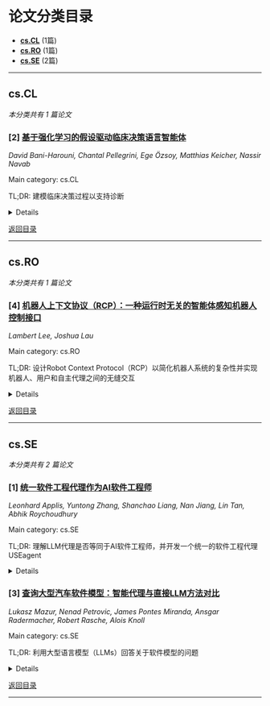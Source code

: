<div id='toc'></div>

# 论文分类目录

- **[cs.CL](#csCL)** (1篇)
- **[cs.RO](#csRO)** (1篇)
- **[cs.SE](#csSE)** (2篇)

---

## cs.CL <a id='csCL'></a>

*本分类共有 1 篇论文*


### [2] [基于强化学习的假设驱动临床决策语言智能体](http://arxiv.org/abs/2506.13474v1)
*David Bani-Harouni, Chantal Pellegrini, Ege Özsoy, Matthias Keicher, Nassir Navab*

Main category: cs.CL

TL;DR: 建模临床决策过程以支持诊断

<details>
  <summary>Details</summary>
Motivation: 大型语言模型在临床决策支持中的应用存在两种局限：要么假设所有患者信息立即可用，不模拟交互式和迭代的调查过程；要么限制自己使用大型预训练模型的有限'开箱即用'能力，不进行特定任务的训练

Method: 提出一个假设驱动的不确定性感知语言代理LA-CDM，通过反复请求和解释相关测试来收敛于诊断，采用结合监督学习和强化学习的混合训练范式，针对临床决策制定的三个关键方面进行训练：准确的假设生成、假设不确定性估计和高效决策制定

Result: 在MIMIC-CDM数据集上评估我们的方法，这是一个涵盖四种腹部疾病包含各种临床测试的真实世界数据集，展示了明确训练临床决策制定对于提高诊断性能和效率的好处

Conclusion: 假设驱动的不确定性感知语言代理LA-CDM能够有效支持临床决策过程，提高诊断的准确性和效率

Abstract: Clinical decision-making is a dynamic, interactive, and cyclic process where doctors have to repeatedly decide on which clinical action to perform and consider newly uncovered information for diagnosis and treatment. Large Language Models (LLMs) have the potential to support clinicians in this process, however, most applications of LLMs in clinical decision support suffer from one of two limitations: Either they assume the unrealistic scenario of immediate availability of all patient information and do not model the interactive and iterative investigation process, or they restrict themselves to the limited "out-of-the-box" capabilities of large pre-trained models without performing task-specific training. In contrast to this, we propose to model clinical decision-making for diagnosis with a hypothesis-driven uncertainty-aware language agent, LA-CDM, that converges towards a diagnosis via repeatedly requesting and interpreting relevant tests. Using a hybrid training paradigm combining supervised and reinforcement learning, we train LA-CDM with three objectives targeting critical aspects of clinical decision-making: accurate hypothesis generation, hypothesis uncertainty estimation, and efficient decision-making. We evaluate our methodology on MIMIC-CDM, a real-world dataset covering four abdominal diseases containing various clinical tests and show the benefit of explicitly training clinical decision-making for increasing diagnostic performance and efficiency.
</details>

[返回目录](#toc)

---

## cs.RO <a id='csRO'></a>

*本分类共有 1 篇论文*


### [4] [机器人上下文协议（RCP）：一种运行时无关的智能体感知机器人控制接口](http://arxiv.org/abs/2506.11650v1)
*Lambert Lee, Joshua Lau*

Main category: cs.RO

TL;DR: 设计Robot Context Protocol（RCP）以简化机器人系统的复杂性并实现机器人、用户和自主代理之间的无缝交互

<details>
  <summary>Details</summary>
Motivation: 机器人系统复杂，需要一种轻量级、中间件无关的通信协议来支持广泛的部署环境，包括物理机器人、基于云的协调器和模拟平台

Method: 基于HTTP和WebSocket传输层，定义了一个模式驱动的消息格式，包含读取、写入、执行和订阅等结构化操作，并集成了运行时自省、异步反馈、多租户命名空间隔离和严格类型验证等功能

Result: RCP的架构、消息结构、接口模型和基于适配器的后端集成策略被描述，同时提供了部署实践和在制造业、物流和医疗保健等行业中的适用性

Conclusion: RCP能够在复杂的多代理生态系统中实现智能、弹性和安全的机器人操作

Abstract: The Robot Context Protocol (RCP) is a lightweight, middleware-agnostic communication protocol designed to simplify the complexity of robotic systems and enable seamless interaction between robots, users, and autonomous agents. RCP provides a unified and semantically meaningful interface that decouples client-facing operations from backend implementations, supporting a wide range of deployment environments including physical robots, cloud-based orchestrators, and simulated platforms. Built on HTTP and WebSocket transport layers, the protocol defines a schema-driven message format with structured operations such as read, write, execute, and subscribe. It integrates features such as runtime introspection, asynchronous feedback, multi-tenant namespace isolation, and strict type validation to ensure robustness, scalability, and security. The architecture, message structure, interface model, and adapter-based backend integration strategy of RCP are described, along with deployment practices and applicability across industries including manufacturing, logistics, and healthcare. RCP enables intelligent, resilient, and safe robotic operations in complex, multi-agent ecosystems.
</details>

[返回目录](#toc)

---

## cs.SE <a id='csSE'></a>

*本分类共有 2 篇论文*


### [1] [统一软件工程代理作为AI软件工程师](http://arxiv.org/abs/2506.14683v1)
*Leonhard Applis, Yuntong Zhang, Shanchao Liang, Nan Jiang, Lin Tan, Abhik Roychoudhury*

Main category: cs.SE

TL;DR: 理解LLM代理是否等同于AI软件工程师，并开发一个统一的软件工程代理USEagent

<details>
  <summary>Details</summary>
Motivation: 大型语言模型(LLM)技术的增长提高了对自动化编码的期望，但软件工程不仅仅是编码，还包括项目的维护和演进等活动

Method: 开发一个统一的软件工程代理USEagent，能够协调和处理多种能力，而不是为特定的软件任务构建专门的代理

Result: 在包含1,271个仓库级软件工程任务的USEbench评估中，USEagent显示出比现有通用代理如OpenHands CodeActAgent更高的效能

Conclusion: USEagent作为未来AI软件工程师的初稿，展示了在涉及AI和人类的未来软件开发团队中作为团队成员的潜力，尽管在某些编码任务上仍存在能力差距

Abstract: The growth of Large Language Model (LLM) technology has raised expectations for automated coding. However, software engineering is more than coding and is concerned with activities including maintenance and evolution of a project. In this context, the concept of LLM agents has gained traction, which utilize LLMs as reasoning engines to invoke external tools autonomously. But is an LLM agent the same as an AI software engineer? In this paper, we seek to understand this question by developing a Unified Software Engineering agent or USEagent. Unlike existing work which builds specialized agents for specific software tasks such as testing, debugging, and repair, our goal is to build a unified agent which can orchestrate and handle multiple capabilities. This gives the agent the promise of handling complex scenarios in software development such as fixing an incomplete patch, adding new features, or taking over code written by others. We envision USEagent as the first draft of a future AI Software Engineer which can be a team member in future software development teams involving both AI and humans. To evaluate the efficacy of USEagent, we build a Unified Software Engineering bench (USEbench) comprising of myriad tasks such as coding, testing, and patching. USEbench is a judicious mixture of tasks from existing benchmarks such as SWE-bench, SWT-bench, and REPOCOD. In an evaluation on USEbench consisting of 1,271 repository-level software engineering tasks, USEagent shows improved efficacy compared to existing general agents such as OpenHands CodeActAgent. There exist gaps in the capabilities of USEagent for certain coding tasks, which provides hints on further developing the AI Software Engineer of the future.
</details>


### [3] [查询大型汽车软件模型：智能代理与直接LLM方法对比](http://arxiv.org/abs/2506.13171v1)
*Lukasz Mazur, Nenad Petrovic, James Pontes Miranda, Ansgar Radermacher, Robert Rasche, Alois Knoll*

Main category: cs.SE

TL;DR: 利用大型语言模型（LLMs）回答关于软件模型的问题

<details>
  <summary>Details</summary>
Motivation: 大型软件模型难以整体把握，传统交互和分析方法面临挑战

Method: 研究两种方法：直接提示法和基于LLM的代理与通用文件访问工具结合的代理法

Result: 代理法在准确性上与直接提示法相当，但在令牌使用上显著更高效

Conclusion: 代理法特别适合汽车行业，对于大型软件模型，LLM代理不仅是实用的替代方案，而且是唯一可行的解决方案

Abstract: Large language models (LLMs) offer new opportunities for interacting with complex software artifacts, such as software models, through natural language. They present especially promising benefits for large software models that are difficult to grasp in their entirety, making traditional interaction and analysis approaches challenging. This paper investigates two approaches for leveraging LLMs to answer questions over software models: direct prompting, where the whole software model is provided in the context, and an agentic approach combining LLM-based agents with general-purpose file access tools. We evaluate these approaches using an Ecore metamodel designed for timing analysis and software optimization in automotive and embedded domains. Our findings show that while the agentic approach achieves accuracy comparable to direct prompting, it is significantly more efficient in terms of token usage. This efficiency makes the agentic approach particularly suitable for the automotive industry, where the large size of software models makes direct prompting infeasible, establishing LLM agents as not just a practical alternative but the only viable solution. Notably, the evaluation was conducted using small LLMs, which are more feasible to be executed locally - an essential advantage for meeting strict requirements around privacy, intellectual property protection, and regulatory compliance. Future work will investigate software models in diverse formats, explore more complex agent architectures, and extend agentic workflows to support not only querying but also modification of software models.
</details>

[返回目录](#toc)

---

